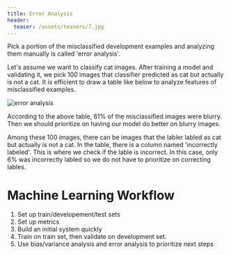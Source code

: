 ```yaml
---
title: Error Analysis
header:
  teaser: /assets/teasers/7.jpg
---
```


Pick a portion of the misclassified development examples and analyzing them manually is called 'error analysis'.

Let's assume we want to classify cat images. After training a model and validating it, we pick 100 images that classifier predicted as cat but actually is not a cat. It is efficient to draw a table like below to analyze features of misclassified examples.

![error analysis](https://lh3.googleusercontent.com/UCGCA3wy-U7Ov2IyxO4A_PGK0q5z0lV74sd-b_cTEBxVUbb2ahfKyXpKhfB16-R7laZNIb_6bgvtpNyrwBfTkXirOJ2OLstK84d-0sKdw8dJWPI70g5v_TCmJKphbW_CGMgrMRNGkw=w2400)

According to the above table, 61% of the misclassified images were blurry. Then we should prioritize on having our model do better on blurry images.

Among these 100 images, there can be images that the labler labled as cat but actually is not a cat. In the table, there is a column named 'incorrectly labeled'. This is where we check if the lable is incorrect. In this case, only 6% was incorrectly labled so we do not have to prioritize on correcting lables.

# Machine Learning Workflow

1. Set up train/developement/test sets
2. Set up metrics
3. Build an initial system quickly
4. Train on train set, then validate on development set.
4. Use bias/variance analysis and error analysis to prioritize next steps

